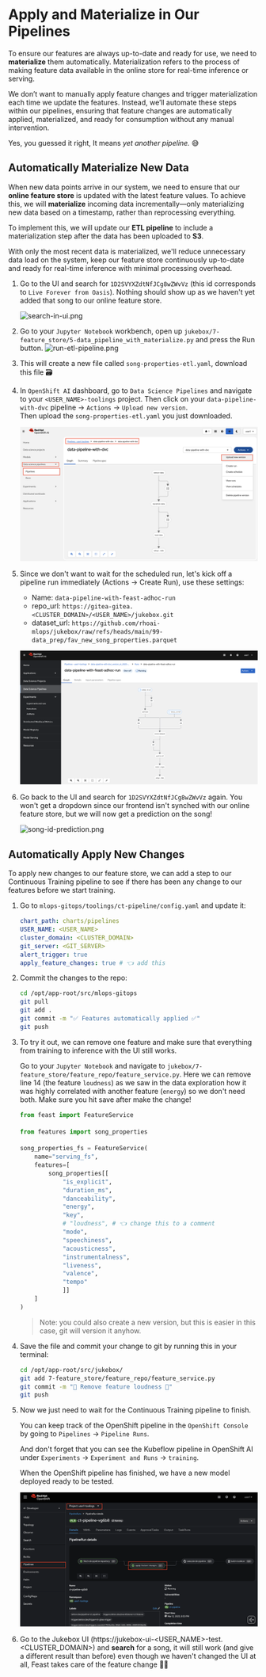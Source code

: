 # Apply and Materialize in Our Pipelines

To ensure our features are always up-to-date and ready for use, we need to **materialize** them automatically. Materialization refers to the process of making feature data available in the online store for real-time inference or serving.

We don’t want to manually apply feature changes and trigger materialization each time we update the features. Instead, we’ll automate these steps within our pipelines, ensuring that feature changes are automatically applied, materialized, and ready for consumption without any manual intervention.

Yes, you guessed it right, It means _yet another pipeline._ 😅

## Automatically Materialize New Data  

When new data points arrive in our system, we need to ensure that our **online feature store** is updated with the latest feature values. To achieve this, we will **materialize** incoming data incrementally—only materializing new data based on a timestamp, rather than reprocessing everything.  

To implement this, we will update our **ETL pipeline** to include a materialization step after the data has been uploaded to **S3**. 

With only the most recent data is materialized, we'll reduce unnecessary data load on the system, keep our feature store continuously up-to-date and ready for real-time inference with minimal processing overhead.


1. Go to the UI and search for `1D2SVYXZdtNfJCg8wZWvVz` (this id corresponds to `Live Forever from Oasis`). Nothing should show up as we haven't yet added that song to our online feature store.
   
    ![search-in-ui.png](./images/search-in-ui.png)

2. Go to your `Jupyter Notebook` workbench, open up `jukebox/7-feature_store/5-data_pipeline_with_materialize.py` and press the Run button.
    ![run-etl-pipeline.png](./images/run-etl-pipeline.png)

3. This will create a new file called `song-properties-etl.yaml`, download this file 🗃️
   
4. In `OpenShift AI` dashboard, go to `Data Science Pipelines` and navigate to your `<USER_NAME>-toolings` project. Then click on your `data-pipeline-with-dvc` pipeline -> `Actions` -> `Upload new version`.  
Then upload the `song-properties-etl.yaml` you just downloaded.
   
    ![import-new-version.png](./images/import-new-version.png)

5. Since we don't want to wait for the scheduled run, let's kick off a pipeline run immediately (Actions -> Create Run), use these settings:

    - Name: `data-pipeline-with-feast-adhoc-run`
    - repo_url: `https://gitea-gitea.<CLUSTER_DOMAIN>/<USER_NAME>/jukebox.git`
    - dataset_url: `https://github.com/rhoai-mlops/jukebox/raw/refs/heads/main/99-data_prep/fav_new_song_properties.parquet`

    ![run-etl-pipeline-2.png](./images/run-etl-pipeline-2.png)

6. Go back to the UI and search for `1D2SVYXZdtNfJCg8wZWvVz` again. You won't get a dropdown since our frontend isn't synched with our online feature store, but we will now get a prediction on the song!
   
    ![song-id-prediction.png](./images/song-id-prediction.png)

## Automatically Apply New Changes

To apply new changes to our feature store, we can add a step to our Continuous Training pipeline to see if there has been any change to our features before we start training.  

1. Go to `mlops-gitops/toolings/ct-pipeline/config.yaml` and update it:

    ```yaml
    chart_path: charts/pipelines
    USER_NAME: <USER_NAME>
    cluster_domain: <CLUSTER_DOMAIN>
    git_server: <GIT_SERVER>
    alert_trigger: true
    apply_feature_changes: true # 👈 add this
    ```

2. Commit the changes to the repo:

    ```bash
    cd /opt/app-root/src/mlops-gitops
    git pull
    git add .
    git commit -m "✅ Features automatically applied ✅"
    git push
    ```

3. To try it out, we can remove one feature and make sure that everything from training to inference with the UI still works.
     
    Go to your `Jupyter Notebook` and navigate to `jukebox/7-feature_store/feature_repo/feature_service.py`. Here we can remove line 14 (the feature `loudness`) as we saw in the data exploration how it was highly correlated with another feature (`energy`) so we don't need both. Make sure you hit save after make the change!

    ```python
    from feast import FeatureService

    from features import song_properties

    song_properties_fs = FeatureService(
        name="serving_fs",
        features=[
            song_properties[[
                "is_explicit",
                "duration_ms",
                "danceability",
                "energy",
                "key",
                # "loudness", # 👈 change this to a comment
                "mode",
                "speechiness",
                "acousticness",
                "instrumentalness",
                "liveness",
                "valence",
                "tempo"
                ]]
        ]
    ) 
    
    ```
    > Note: you could also create a new version, but this is easier in this case, git will version it anyhow.

4. Save the file and commit your change to git by running this in your terminal:
   
    ```bash
    cd /opt/app-root/src/jukebox/
    git add 7-feature_store/feature_repo/feature_service.py
    git commit -m "🎺 Remove feature loudness 🎺"
    git push
    ```

5. Now we just need to wait for the Continuous Training pipeline to finish.  
   
    You can keep track of the OpenShift pipeline in the `OpenShift Console` by going to `Pipelines` -> `Pipeline Runs`.  

    And don't forget that you can see the Kubeflow pipeline in OpenShift AI under `Experiments` -> `Experiment and Runs` -> `training`.  

    When the OpenShift pipeline has finished, we have a new model deployed ready to be tested.

    ![apply-features-ct.png](./images/apply-features-ct.png)

6. Go to the Jukebox UI (https://jukebox-ui-<USER_NAME>-test.<CLUSTER_DOMAIN>) and **search** for a song, it will still work (and give a different result than before) even though we haven't changed the UI at all, Feast takes care of the feature change 👏👏
